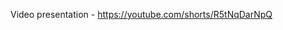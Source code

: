 Video presentation - [https://youtube.com/shorts/R5tNqDarNpQ
](https://youtube.com/shorts/O1qEcC-Dj3Q)
